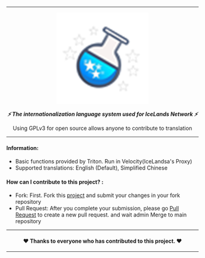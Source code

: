 ___
<!--suppress HtmlDeprecatedAttribute -->
<div align="center">
  <a href="https://github.com/CatMoe/PotionMC_LANGE">
    <img src="https://raw.githubusercontent.com/CatMoe/PotionMC-Language/main/.github/icon.png" alt="ba-icon">
  </a>

***⚡ The internationalization language system used for IceLands Network ⚡***

Using GPLv3 for open source allows anyone to contribute to translation

</div>
<div align="center">
</div>

___

#### Information:
- Basic functions provided by Triton. Run in Velocity(IceLandsa's Proxy)
- Supported translations: English (Default), Simplified Chinese
#### How can I contribute to this project? :
- Fork: First. Fork this [project](https://github.com/CatMoe/PotionMC_LANGE/fork) and submit your changes in your fork repository
- Pull Request: After you complete your submission, please go [Pull Request](https://github.com/CatMoe/PotionMC_LANGE/pulls) to create a new pull request. and wait admin Merge to main repository

---

<div align="center">

#### ❤ Thanks to everyone who has contributed to this project. ❤ ####

</div>
<div align="center">
</div>

___